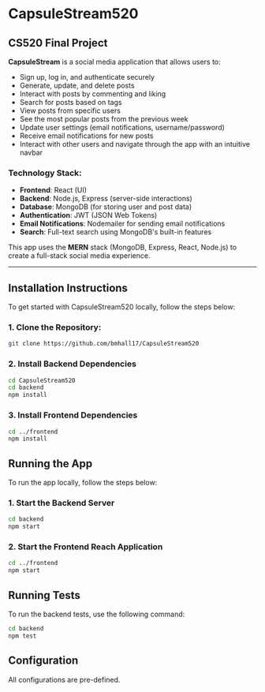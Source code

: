 # CapsuleStream520
## CS520 Final Project

**CapsuleStream** is a social media application that allows users to:

- Sign up, log in, and authenticate securely
- Generate, update, and delete posts
- Interact with posts by commenting and liking
- Search for posts based on tags
- View posts from specific users
- See the most popular posts from the previous week
- Update user settings (email notifications, username/password)
- Receive email notifications for new posts
- Interact with other users and navigate through the app with an intuitive navbar

### Technology Stack:
- **Frontend**: React (UI)
- **Backend**: Node.js, Express (server-side interactions)
- **Database**: MongoDB (for storing user and post data)
- **Authentication**: JWT (JSON Web Tokens)
- **Email Notifications**: Nodemailer for sending email notifications
- **Search**: Full-text search using MongoDB's built-in features

This app uses the **MERN** stack (MongoDB, Express, React, Node.js) to create a full-stack social media experience.

---

## Installation Instructions

To get started with CapsuleStream520 locally, follow the steps below:

### 1. Clone the Repository:
```bash
git clone https://github.com/bmhall17/CapsuleStream520
```

### 2. Install Backend Dependencies
```bash
cd CapsuleStream520
cd backend
npm install
```

### 3. Install Frontend Dependencies
```bash
cd ../frontend
npm install
```
## Running the App

To run the app locally, follow the steps below:

### 1. Start the Backend Server
```bash
cd backend
npm start
```

### 2. Start the Frontend Reach Application
```bash
cd ../frontend
npm start
```

## Running Tests

To run the backend tests, use the following command:
```bash
cd backend
npm test
```

## Configuration

All configurations are pre-defined.

